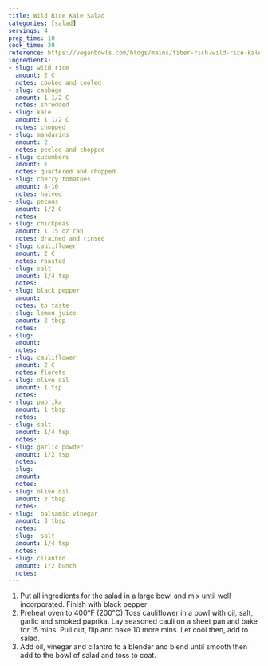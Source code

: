 ```yaml
---
title: Wild Rice Kale Salad
categories: [salad]
servings: 4
prep_time: 10
cook_time: 30
reference: https://veganbowls.com/blogs/mains/fiber-rich-wild-rice-kale-salad
ingredients:
- slug: wild rice
  amount: 2 C
  notes: cooked and cooled
- slug: cabbage
  amount: 1 1/2 C
  notes: shredded
- slug: kale
  amount: 1 1/2 C
  notes: chopped
- slug: mandarins
  amount: 2
  notes: peeled and chopped
- slug: cucumbers
  amount: 1
  notes: quartered and chopped
- slug: cherry tomatoes
  amount: 8-10
  notes: halved
- slug: pecans
  amount: 1/2 C
  notes:
- slug: chickpeas
  amount: 1 15 oz can
  notes: drained and rinsed
- slug: cauliflower
  amount: 2 C
  notes: roasted
- slug: salt
  amount: 1/4 tsp
  notes:
- slug: black pepper
  amount:
  notes: to taste
- slug: lemon juice
  amount: 2 tbsp
  notes:
- slug:
  amount:
  notes:
- slug: cauliflower
  amount: 2 C
  notes: florets
- slug: olive oil
  amount: 1 tsp
  notes:
- slug: paprika
  amount: 1 tbsp
  notes:
- slug: salt
  amount: 1/4 tsp
  notes:
- slug: garlic powder
  amount: 1/2 tsp
  notes:
- slug:
  amount:
  notes:
- slug: olive oil
  amount: 3 tbsp
  notes:
- slug:  balsamic vinegar
  amount: 3 tbsp
  notes:
- slug:  salt
  amount: 1/4 tsp
  notes:
- slug: cilantro
  amount: 1/2 bunch
  notes:
---
```


1. Put all ingredients for the salad in a large bowl and mix until well incorporated. Finish with black pepper
2.  Preheat oven to 400°F (200°C) Toss cauliflower in a bowl with oil, salt, garlic and smoked paprika. Lay seasoned cauli on a sheet pan and bake for 15 mins. Pull out, flip and bake 10 more mins. Let cool then, add to salad.
3. Add oil, vinegar and cilantro to a blender and blend until smooth then add to the bowl of salad and toss to coat.
